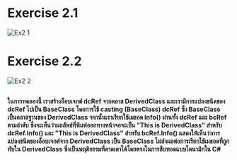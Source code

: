 # Exercise 2.1
![Ex2 1](https://github.com/65030179179Pattarapon/03376836-OOP-2566-Lab-09/assets/144198506/a7479334-3d7e-41eb-8612-141df8158a75)

# Exercise 2.2
![Ex2 2](https://github.com/65030179179Pattarapon/03376836-OOP-2566-Lab-09/assets/144198506/b0f8d6ee-fa4f-423a-bbf7-a149ac1feab5)

##
#### ในการทดลองนี้ เราสร้างอ็อบเจกต์ dcRef จากคลาส DerivedClass และเรามีการแปลงชนิดของ dcRef ไปเป็น BaseClass โดยการใช้ casting (BaseClass) dcRef ซึ่ง BaseClass เป็นคลาสฐานของ DerivedClass จากนั้นเราเรียกใช้เมธอด Info() ผ่านทั้ง dcRef และ bcRef ตามลำดับ ซึ่งจะเห็นว่าผลลัพธ์ที่พิมพ์ออกทางหน้าจอจะเป็น "This is DerivedClass" สำหรับ dcRef.Info() และ "This is DerivedClass" สำหรับ bcRef.Info() แสดงให้เห็นว่าการแปลงชนิดของอ็อบเจกต์จาก DerivedClass เป็น BaseClass ไม่ส่งผลต่อการเรียกใช้เมธอดที่ถูกทับใน DerivedClass ซึ่งเป็นพฤติกรรมที่คาดเดาได้โดยตรงในการสืบทอดแบบไดนามิกใน C#
